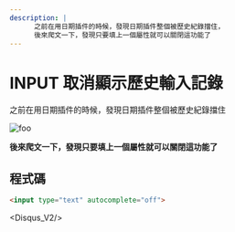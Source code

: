 ```yaml
---
description: |
      之前在用日期插件的時候，發現日期插件整個被歷史紀錄擋住，
      後來爬文一下，發現只要填上一個屬性就可以關閉這功能了
---
```

# INPUT 取消顯示歷史輸入記錄

之前在用日期插件的時候，發現日期插件整個被歷史紀錄擋住
      
<img :src="$withBase('/autocomplete.png')" alt="foo"> 

**後來爬文一下，發現只要填上一個屬性就可以關閉這功能了**

## 程式碼
```html
<input type="text" autocomplete="off">
```

<Disqus_V2/>